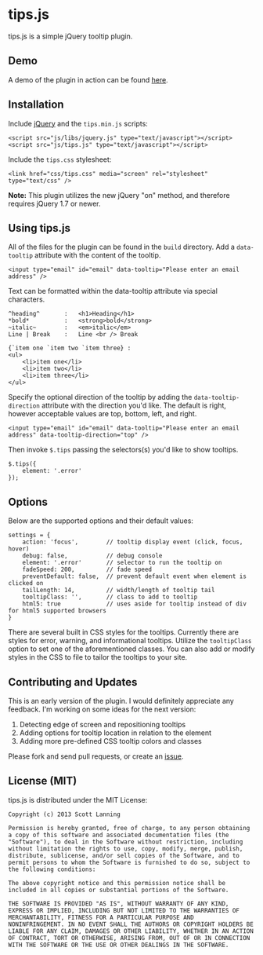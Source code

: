 tips.js
=========

tips.js is a simple jQuery tooltip plugin.

Demo
----

A demo of the plugin in action can be found <a href="http://scott-lanning.com/tips">here</a>.


Installation
------------

Include <a href="http://ajax.googleapis.com/ajax/libs/jquery/1/jquery.min.js">jQuery</a> and the `tips.min.js` scripts:

```
<script src="js/libs/jquery.js" type="text/javascript"></script>
<script src="js/tips.js" type="text/javascript"></script>
```

Include the `tips.css` stylesheet:

```
<link href="css/tips.css" media="screen" rel="stylesheet" type="text/css" />
```

**Note:** This plugin utilizes the new jQuery "on" method, and therefore requires jQuery 1.7 or newer.

Using tips.js
-------------

All of the files for the plugin can be found in the `build` directory. Add a `data-tooltip` attribute with the content of the tooltip.

```
<input type="email" id="email" data-tooltip="Please enter an email address" />
```

Text can be formatted within the data-tooltip attribute via special characters.

```
^heading^       :   <h1>Heading</h1>
*bold*          :   <strong>bold</strong>
~italic~        :   <em>italic</em>
Line | Break    :   Line <br /> Break

{`item one `item two `item three} :
<ul>
    <li>item one</li>
    <li>item two</li>
    <li>item three</li>
</ul>
```



Specify the optional direction of the tooltip by adding the `data-tooltip-direction` attribute with the direction you'd like. The default is right, however acceptable values are top, bottom, left, and right.

```
<input type="email" id="email" data-tooltip="Please enter an email address" data-tooltip-direction="top" />
```

Then invoke `$.tips` passing the selectors(s) you'd like to show tooltips.

```
$.tips({
    element: '.error'
});
```


Options
-------

Below are the supported options and their default values:

```
settings = {
    action: 'focus',        // tooltip display event (click, focus, hover)
    debug: false,           // debug console
    element: '.error'       // selector to run the tooltip on
    fadeSpeed: 200,         // fade speed
    preventDefault: false,  // prevent default event when element is clicked on
    tailLength: 14,         // width/length of tooltip tail
    tooltipClass: '',       // class to add to tooltip
    html5: true             // uses aside for tooltip instead of div for html5 supported browsers
}
```

There are several built in CSS styles for the tooltips. Currently there are styles for error, warning, and informational tooltips. Utilize the `tooltipClass` option to set one of the aforementioned classes. You can also add or modify styles in the CSS to file to tailor the tooltips to your site.

Contributing and Updates
------------------------

This is an early version of the plugin. I would definitely appreciate any feedback. I'm working on some ideas for the next version:

1. Detecting edge of screen and repositioning tooltips
2. Adding options for tooltip location in relation to the element
3. Adding more pre-defined CSS tooltip colors and classes

Please fork and send pull requests, or create an <a href="https://github.com/slanningGH/tips.js/issues">issue</a>.



License (MIT)
-------------

tips.js is distributed under the MIT License:

```
Copyright (c) 2013 Scott Lanning

Permission is hereby granted, free of charge, to any person obtaining
a copy of this software and associated documentation files (the
"Software"), to deal in the Software without restriction, including
without limitation the rights to use, copy, modify, merge, publish,
distribute, sublicense, and/or sell copies of the Software, and to
permit persons to whom the Software is furnished to do so, subject to
the following conditions:

The above copyright notice and this permission notice shall be
included in all copies or substantial portions of the Software.

THE SOFTWARE IS PROVIDED "AS IS", WITHOUT WARRANTY OF ANY KIND,
EXPRESS OR IMPLIED, INCLUDING BUT NOT LIMITED TO THE WARRANTIES OF
MERCHANTABILITY, FITNESS FOR A PARTICULAR PURPOSE AND
NONINFRINGEMENT. IN NO EVENT SHALL THE AUTHORS OR COPYRIGHT HOLDERS BE
LIABLE FOR ANY CLAIM, DAMAGES OR OTHER LIABILITY, WHETHER IN AN ACTION
OF CONTRACT, TORT OR OTHERWISE, ARISING FROM, OUT OF OR IN CONNECTION
WITH THE SOFTWARE OR THE USE OR OTHER DEALINGS IN THE SOFTWARE.
```